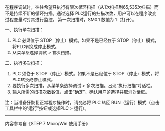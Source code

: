 在程序调试时，往往希望只执行有限次循环扫描（从1次扫描到65,535次扫描）而不是持续不断的循环扫描。通过选择 PLC运行的扫描次数，用户可以在程序改变过程变量时对其进行监控。 第一次扫描时，SM0.1 数值为 1（打开）。

一、执行单次扫描：

1. PLC 必须位于 STOP（停止）模式。如果不是已经位于 STOP（停止）模式，将PLC转换成停止模式。  
2. 从菜单条选择调试 &gt; 首次扫描。

二、执行多次扫描：

1. PLC 须位于 STOP（停止）模式。如果不是已经位于 STOP（停止）模式，将PLC转换成停止模式。  
2. 要执行多次扫描，从菜单条选择调试 &gt; 多次扫描。出现“执行扫描”对话栏。
3. 输入所需的扫描次数数值，点击“确定”，确认用户的选择并取消对话框。

注：当准备好恢复正常程序操作时，请务必将 PLC 转回 RUN（运行）模式（点击工具栏中的“运行”按钮或选择PLC &gt; 运行）。

---

内容参考自《STEP 7 Micro/Win 使用手册》

